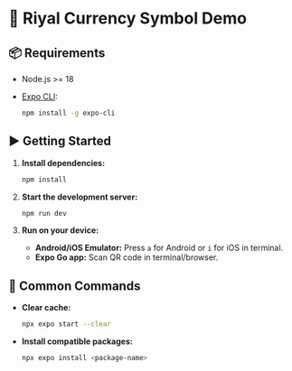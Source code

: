 # 🚀 Riyal Currency Symbol Demo

## 📦 Requirements

- Node.js >= 18
- [Expo CLI](https://docs.expo.dev/get-started/installation/):

  ```bash
  npm install -g expo-cli
  ```

## ▶️ Getting Started

1. **Install dependencies:**

   ```bash
   npm install
   ```

2. **Start the development server:**

   ```bash
   npm run dev
   ```

3. **Run on your device:**

   - **Android/iOS Emulator:** Press `a` for Android or `i` for iOS in terminal.
   - **Expo Go app:** Scan QR code in terminal/browser.

## 🧹 Common Commands

- **Clear cache:**

  ```bash
  npx expo start --clear
  ```

- **Install compatible packages:**

  ```bash
  npx expo install <package-name>
  ```
